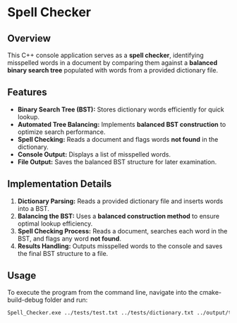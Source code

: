 # Spell Checker

## Overview
This C++ console application serves as a **spell checker**, identifying misspelled words in a document by comparing them against a **balanced binary search tree** populated with words from a provided dictionary file.

## Features
- **Binary Search Tree (BST):** Stores dictionary words efficiently for quick lookup.
- **Automated Tree Balancing:** Implements **balanced BST construction** to optimize search performance.
- **Spell Checking:** Reads a document and flags words **not found** in the dictionary.
- **Console Output:** Displays a list of misspelled words.
- **File Output:** Saves the balanced BST structure for later examination.

## Implementation Details
1. **Dictionary Parsing:** Reads a provided dictionary file and inserts words into a BST.
2. **Balancing the BST:** Uses a **balanced construction method** to ensure optimal lookup efficiency.
3. **Spell Checking Process:** Reads a document, searches each word in the BST, and flags any word **not found**.
4. **Results Handling:** Outputs misspelled words to the console and saves the final BST structure to a file.

## Usage
To execute the program from the command line, navigate into the cmake-build-debug folder and run:

```sh
Spell_Checker.exe ../tests/test.txt ../tests/dictionary.txt ../output/tree_file.txt
